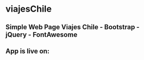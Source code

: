 # viajesChile
## Simple Web Page Viajes Chile - Bootstrap - jQuery - FontAwesome
## App is live on:
## 
